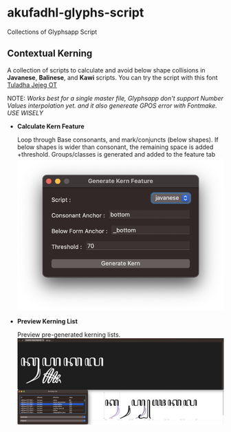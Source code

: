 # akufadhl-glyphs-script
Collections of Glyphsapp Script

## Contextual Kerning
A collection of scripts to calculate and avoid below shape collisions in **Javanese**, **Balinese**, and **Kawi** scripts. You can try the script with this font [Tuladha Jejeg OT](https://github.com/akufadhl/Tuladha-Jejeg-OT)

NOTE: *Works best for a single master file, Glyphsapp don't support Number Values interpolation yet. and it also genereate GPOS error with Fontmake. USE WISELY*
  - **Calculate Kern Feature**

    Loop through Base consonants, and mark/conjuncts (below shapes). If below shapes is wider than consonant, the remaining space is added +threshold. Groups/classes is generated and added to the feature tab
    ![Calculate Kern Image](./CalculateKern.png)
  - **Preview Kerning List**
  
    Preview pre-generated kerning lists.
    ![Calculate Kern Image](./KernPreview.png)
